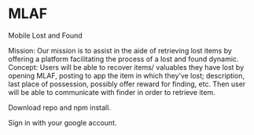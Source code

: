 # MLAF
Mobile Lost and Found

Mission: Our mission is to assist in the aide of retrieving lost items by offering a platform facilitating the process of a lost and found dynamic. 
Concept: Users will be able to recover items/ valuables they have lost by opening MLAF, posting to app the  item in which they’ve lost; description, last place of possession, possibly offer reward for finding, etc. Then user will be able to communicate with finder in order to retrieve item. 
 
Download repo and npm install.

Sign in with your google account.
 
